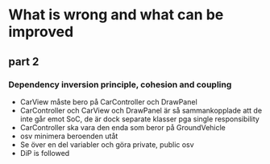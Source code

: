 # What is wrong and what can be improved

## part 2
### Dependency inversion principle, cohesion and coupling

- CarView måste bero på CarController och DrawPanel
- CarController och CarView och DrawPanel är så sammankopplade att de inte går emot SoC, de är dock separate klasser pga single responsibility
- CarController ska vara den enda som beror på GroundVehicle
- osv minimera beroenden utåt
- Se över en del variabler och göra private, public osv
- DiP is followed